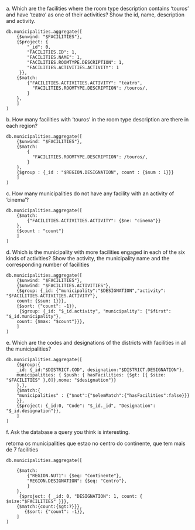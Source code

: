 a. Which are the facilities where the room type description contains ‘touros’ and
have ‘teatro’ as one of their activities? Show the id, name, description and
activity.

```
db.municipalities.aggregate([
    {$unwind: "$FACILITIES"},
    {$project: {
        "_id": 0,
        "FACILITIES.ID": 1,
        "FACILITIES.NAME": 1,
        "FACILITIES.ROOMTYPE.DESCRIPTION": 1,
        "FACILITIES.ACTIVITIES.ACTIVITY": 1
     }},
    {$match: 
        {"FACILITIES.ACTIVITIES.ACTIVITY": "teatro",
          "FACILITIES.ROOMTYPE.DESCRIPTION": /touros/,
        }
    },
    ]    
)
```

b. How many facilities with ‘touros’ in the room type description are there in
each region?

```
db.municipalities.aggregate([
    {$unwind: "$FACILITIES"},   
    {$match: 
        {
          "FACILITIES.ROOMTYPE.DESCRIPTION": /touros/,
        }
    },
    {$group : {_id : "$REGION.DESIGNATION", count : {$sum : 1}}}
    ]    
)
```

c. How many municipalities do not have any facility with an activity of
‘cinema’?

```
db.municipalities.aggregate([ 
    {$match: 
        {"FACILITIES.ACTIVITIES.ACTIVITY": {$ne: "cinema"}}
    },
    {$count : "count"}
    ]    
)
```

d. Which is the municipality with more facilities engaged in each of the six kinds
of activities? Show the activity, the municipality name and the corresponding
number of facilities

```
db.municipalities.aggregate([
    {$unwind: "$FACILITIES"},
    {$unwind: "$FACILITIES.ACTIVITIES"},
    {$group: {_id: {"municipality":"$DESIGNATION","activity": "$FACILITIES.ACTIVITIES.ACTIVITY"}, 
    count: {$sum: 1}}},
    {$sort: {"count": -1}},
     {$group: {_id: "$_id.activity", "municipality": {"$first": "$_id.municipality"},
    count: {$max: "$count"}}},
    ]    
)
```

e. Which are the codes and designations of the districts with facilities in all the
municipalities?

```
db.municipalities.aggregate([ 
    {$group:{
    _id: {_id:"$DISTRICT.COD", designation:"$DISTRICT.DESIGNATION"},
    municipalities: { $push: { hasFacilities: {$gt: [{ $size: "$FACILITIES" },0]},nome: "$designation"}}
    },},
    {$match:{
    "municipalities" : {"$not":{"$elemMatch":{"hasFacilities":false}}}
    }},
    {$project: {_id:0, "Code": "$_id._id", "Designation": "$_id.designation"}},
    ]    
)
```

f. Ask the database a query you think is interesting.

retorna os municipalities que estao no centro do continente, que tem mais de 7 facilities

```
db.municipalities.aggregate([ 

    {$match: 
        {"REGION.NUT1": {$eq: "Continente"},
        "REGION.DESIGNATION": {$eq: "Centro"},
        }
    },
     {$project: { _id: 0, "DESIGNATION": 1, count: { $size:"$FACILITIES" }}},
    {$match:{count:{$gt:7}}},
       {$sort: {"count": -1}},
    ]    
)
```

